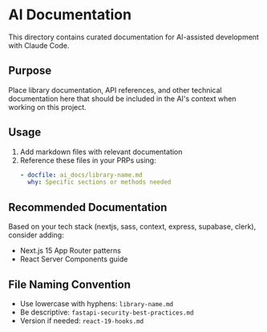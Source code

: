 # AI Documentation

This directory contains curated documentation for AI-assisted development with Claude Code.

## Purpose

Place library documentation, API references, and other technical documentation here that should be included in the AI's context when working on this project.

## Usage

1. Add markdown files with relevant documentation
2. Reference these files in your PRPs using:
   ```yaml
   - docfile: ai_docs/library-name.md
     why: Specific sections or methods needed
   ```

## Recommended Documentation

Based on your tech stack (nextjs, sass, context, express, supabase, clerk), consider adding:

- Next.js 15 App Router patterns
- React Server Components guide

## File Naming Convention

- Use lowercase with hyphens: `library-name.md`
- Be descriptive: `fastapi-security-best-practices.md`
- Version if needed: `react-19-hooks.md`
